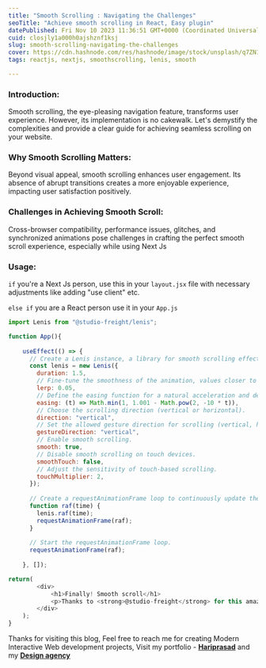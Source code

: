 ```yaml
---
title: "Smooth Scrolling : Navigating the Challenges"
seoTitle: "Achieve smooth scrolling in React, Easy plugin"
datePublished: Fri Nov 10 2023 11:36:51 GMT+0000 (Coordinated Universal Time)
cuid: closjly1a000h0ajshznf1ksj
slug: smooth-scrolling-navigating-the-challenges
cover: https://cdn.hashnode.com/res/hashnode/image/stock/unsplash/q7ZN1xxtniM/upload/430ee884fadb8576580f95389e01270c.jpeg
tags: reactjs, nextjs, smoothscrolling, lenis, smooth

---
```


### **Introduction:**

Smooth scrolling, the eye-pleasing navigation feature, transforms user experience. However, its implementation is no cakewalk. Let's demystify the complexities and provide a clear guide for achieving seamless scrolling on your website.

### **Why Smooth Scrolling Matters:**

Beyond visual appeal, smooth scrolling enhances user engagement. Its absence of abrupt transitions creates a more enjoyable experience, impacting user satisfaction positively.

### **Challenges in Achieving Smooth Scroll:**

Cross-browser compatibility, performance issues, glitches, and synchronized animations pose challenges in crafting the perfect smooth scroll experience, especially while using Next Js

### Usage:

`if` you're a Next Js person, use this in your `layout.jsx` file with necessary adjustments like adding "use client" etc.

`else if` you are a React person use it in your `App.js`

```javascript
import Lenis from "@studio-freight/lenis";

function App(){
    
    useEffect(() => {
      // Create a Lenis instance, a library for smooth scrolling effects.
      const lenis = new Lenis({
        duration: 1.5,
        // Fine-tune the smoothness of the animation, values closer to 0 will be dead smooth.
        lerp: 0.05,
        // Define the easing function for a natural acceleration and deceleration.
        easing: (t) => Math.min(1, 1.001 - Math.pow(2, -10 * t)),
        // Choose the scrolling direction (vertical or horizontal).
        direction: "vertical",
        // Set the allowed gesture direction for scrolling (vertical, horizontal, or both).
        gestureDirection: "vertical",
        // Enable smooth scrolling.
        smooth: true,
        // Disable smooth scrolling on touch devices.
        smoothTouch: false,
        // Adjust the sensitivity of touch-based scrolling.
        touchMultiplier: 2,
      });
    
      // Create a requestAnimationFrame loop to continuously update the Lenis instance.
      function raf(time) {
        lenis.raf(time);
        requestAnimationFrame(raf);
      }
    
      // Start the requestAnimationFrame loop.
      requestAnimationFrame(raf);
    
    }, []);

return(
        <div>
            <h1>Finally! Smooth scroll</h1>
            <p>Thanks to <strong>@studio-freight</strong> for this amazing plugin</p>
        </div>
    );
}

```

Thanks for visiting this blog, Feel free to reach me for creating Modern Interactive Web development projects, Visit my portfolio - [**Hariprasad**](https://hariprasd.me/) and my [**Design agency**](https://devignx.tech/)